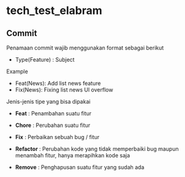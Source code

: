 # tech_test_elabram

## Commit 
Penamaan commit wajib menggunakan format sebagai berikut

* Type(Feature) : Subject

Example

* Feat(News): Add list news feature
* Fix(News): Fixing list news UI overflow

Jenis-jenis tipe yang bisa dipakai

* **Feat** : Penambahan suatu fitur

* **Chore** : Perubahan suatu fitur

* **Fix** : Perbaikan sebuah bug / fitur

* **Refactor** : Perubahan kode yang tidak memperbaiki bug maupun menambah fitur, hanya merapihkan kode saja

* **Remove** : Penghapusan suatu fitur yang sudah ada